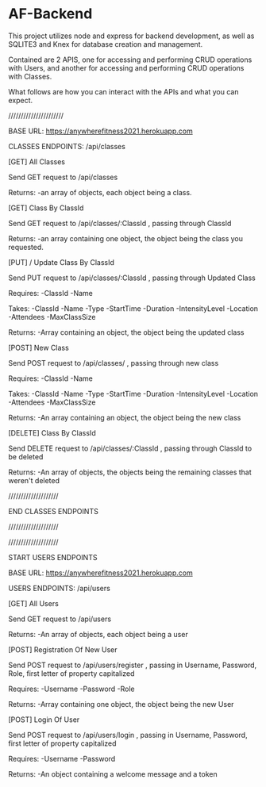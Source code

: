 # AF-Backend

This project utilizes node and express for backend development, as well as SQLITE3 and Knex for database creation and management.

Contained are 2 APIS, one for accessing and performing CRUD operations with Users, and another for accessing and performing CRUD operations with Classes.

What follows are how you can interact with the APIs and what you can expect.

//////////////////////
 
BASE URL: https://anywherefitness2021.herokuapp.com
 
CLASSES ENDPOINTS: /api/classes
 
[GET] All Classes
 
Send GET request to /api/classes

Returns:
-an array of objects, each object being a class.
 
[GET] Class By ClassId
 
Send GET request to /api/classes/:ClassId , passing through ClassId

Returns:
-an array containing one object, the object being the class you requested.
 
[PUT] / Update Class By ClassId
 
Send PUT request to /api/classes/:ClassId , passing through Updated Class
 
Requires:
-ClassId
-Name
 
Takes:
-ClassId
-Name
-Type
-StartTime
-Duration
-IntensityLevel
-Location
-Attendees
-MaxClassSize

Returns:
-Array containing an object, the object being the updated class

 
[POST] New Class
 
Send POST request to /api/classes/ , passing through new class
 
Requires:
-ClassId
-Name
 
Takes:
-ClassId
-Name
-Type
-StartTime
-Duration
-IntensityLevel
-Location
-Attendees
-MaxClassSize

Returns:
-An array containing an object, the object being the new class
 
[DELETE] Class By ClassId
 
Send DELETE request to /api/classes/:ClassId , passing through ClassId to be deleted

Returns:
-An array of objects, the objects being the remaining classes that weren't deleted

////////////////////

END CLASSES ENDPOINTS

////////////////////

////////////////////
 
START USERS ENDPOINTS 
 
BASE URL: https://anywherefitness2021.herokuapp.com
 
USERS ENDPOINTS: /api/users

[GET] All Users

Send GET request to /api/users

Returns:
-An array of objects, each object being a user
 
[POST] Registration Of New User
 
Send POST request to /api/users/register , passing in Username, Password, Role, first letter of property capitalized 
 
Requires:
-Username
-Password
-Role

Returns:
-Array containing one object, the object being the new User
 
[POST] Login Of User
 
Send POST request to /api/users/login , passing in Username, Password, first letter of property capitalized 
 
Requires:
-Username
-Password
 
Returns:
-An object containing a welcome message and a token
